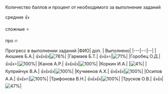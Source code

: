 Количество баллов и процент от необходимого за выполнение заданий

средние :+1:

сложные :star:

про :fire: 

Прогресс в выполнении заданий 
|ФИО| доп. | Выполнено|
|---|--:|--|
|Аюшиев Б.А.|  :+1::+1::+1:|![76%](https://progress-bar.dev/76/?title=16)|
|Гармаев Б.Т.|  :+1::+1::star:|![71%](https://progress-bar.dev/71/?title=15)|
|Горобец О.Д.|  :+1::+1::star:|![100%](https://progress-bar.dev/100/?title=зчт)|
|Канов А.Р.|  :+1::+1::+1:|![100%](https://progress-bar.dev/100/?title=зчт)|
|Коркин И.А.|  |![4%](https://progress-bar.dev/4/?title=1)|
|Куприйчук В.А.|  :+1::+1::+1:|![100%](https://progress-bar.dev/100/?title=зчт)|
|Кучменов А.Х.|  :+1::+1::+1:|![100%](https://progress-bar.dev/100/?title=зчт)|
|Осипов А.А.|  :+1::+1::fire:|![100%](https://progress-bar.dev/100/?title=зчт)|
|Трифонова В.Н.|  :+1::+1::+1:|![100%](https://progress-bar.dev/100/?title=зчт)|
|Трусков О.В.|  :+1::+1:|![47%](https://progress-bar.dev/47/?title=10)|








